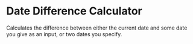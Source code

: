 # Date Difference Calculator

Calculates the difference between either the current date and some date you give as an input, or two dates you specify.